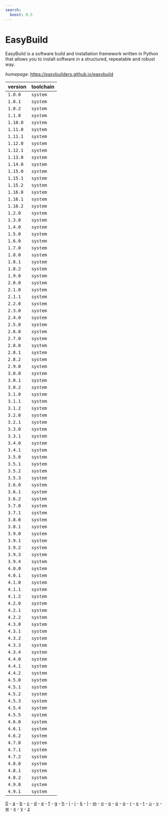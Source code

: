 ```yaml
---
search:
  boost: 0.5
---
```

# EasyBuild

EasyBuild is a software build and installation framework  written in Python that allows you to install software in a structured,  repeatable and robust way.

*homepage*: <https://easybuilders.github.io/easybuild>

version | toolchain
--------|----------
``1.0.0`` | ``system``
``1.0.1`` | ``system``
``1.0.2`` | ``system``
``1.1.0`` | ``system``
``1.10.0`` | ``system``
``1.11.0`` | ``system``
``1.11.1`` | ``system``
``1.12.0`` | ``system``
``1.12.1`` | ``system``
``1.13.0`` | ``system``
``1.14.0`` | ``system``
``1.15.0`` | ``system``
``1.15.1`` | ``system``
``1.15.2`` | ``system``
``1.16.0`` | ``system``
``1.16.1`` | ``system``
``1.16.2`` | ``system``
``1.2.0`` | ``system``
``1.3.0`` | ``system``
``1.4.0`` | ``system``
``1.5.0`` | ``system``
``1.6.0`` | ``system``
``1.7.0`` | ``system``
``1.8.0`` | ``system``
``1.8.1`` | ``system``
``1.8.2`` | ``system``
``1.9.0`` | ``system``
``2.0.0`` | ``system``
``2.1.0`` | ``system``
``2.1.1`` | ``system``
``2.2.0`` | ``system``
``2.3.0`` | ``system``
``2.4.0`` | ``system``
``2.5.0`` | ``system``
``2.6.0`` | ``system``
``2.7.0`` | ``system``
``2.8.0`` | ``system``
``2.8.1`` | ``system``
``2.8.2`` | ``system``
``2.9.0`` | ``system``
``3.0.0`` | ``system``
``3.0.1`` | ``system``
``3.0.2`` | ``system``
``3.1.0`` | ``system``
``3.1.1`` | ``system``
``3.1.2`` | ``system``
``3.2.0`` | ``system``
``3.2.1`` | ``system``
``3.3.0`` | ``system``
``3.3.1`` | ``system``
``3.4.0`` | ``system``
``3.4.1`` | ``system``
``3.5.0`` | ``system``
``3.5.1`` | ``system``
``3.5.2`` | ``system``
``3.5.3`` | ``system``
``3.6.0`` | ``system``
``3.6.1`` | ``system``
``3.6.2`` | ``system``
``3.7.0`` | ``system``
``3.7.1`` | ``system``
``3.8.0`` | ``system``
``3.8.1`` | ``system``
``3.9.0`` | ``system``
``3.9.1`` | ``system``
``3.9.2`` | ``system``
``3.9.3`` | ``system``
``3.9.4`` | ``system``
``4.0.0`` | ``system``
``4.0.1`` | ``system``
``4.1.0`` | ``system``
``4.1.1`` | ``system``
``4.1.2`` | ``system``
``4.2.0`` | ``system``
``4.2.1`` | ``system``
``4.2.2`` | ``system``
``4.3.0`` | ``system``
``4.3.1`` | ``system``
``4.3.2`` | ``system``
``4.3.3`` | ``system``
``4.3.4`` | ``system``
``4.4.0`` | ``system``
``4.4.1`` | ``system``
``4.4.2`` | ``system``
``4.5.0`` | ``system``
``4.5.1`` | ``system``
``4.5.2`` | ``system``
``4.5.3`` | ``system``
``4.5.4`` | ``system``
``4.5.5`` | ``system``
``4.6.0`` | ``system``
``4.6.1`` | ``system``
``4.6.2`` | ``system``
``4.7.0`` | ``system``
``4.7.1`` | ``system``
``4.7.2`` | ``system``
``4.8.0`` | ``system``
``4.8.1`` | ``system``
``4.8.2`` | ``system``
``4.9.0`` | ``system``
``4.9.1`` | ``system``

[0](../0/index.md) - [a](../a/index.md) - [b](../b/index.md) - [c](../c/index.md) - [d](../d/index.md) - [e](../e/index.md) - [f](../f/index.md) - [g](../g/index.md) - [h](../h/index.md) - [i](../i/index.md) - [j](../j/index.md) - [k](../k/index.md) - [l](../l/index.md) - [m](../m/index.md) - [n](../n/index.md) - [o](../o/index.md) - [p](../p/index.md) - [q](../q/index.md) - [r](../r/index.md) - [s](../s/index.md) - [t](../t/index.md) - [u](../u/index.md) - [v](../v/index.md) - [w](../w/index.md) - [x](../x/index.md) - [y](../y/index.md) - [z](../z/index.md)

